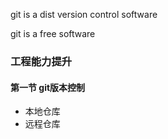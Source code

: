 git is a dist version control software

git is a free software
### 工程能力提升
#### 第一节 git版本控制
+ 本地仓库
+ 远程仓库
